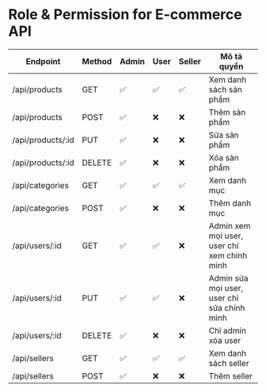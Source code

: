 # Role & Permission for E-commerce API

| Endpoint                | Method | Admin | User | Seller | Mô tả quyền                |
|-------------------------|--------|-------|------|--------|----------------------------|
| /api/products           | GET    | ✅    | ✅   | ✅     | Xem danh sách sản phẩm     |
| /api/products           | POST   | ✅    | ❌   | ❌     | Thêm sản phẩm              |
| /api/products/:id       | PUT    | ✅    | ❌   | ❌     | Sửa sản phẩm               |
| /api/products/:id       | DELETE | ✅    | ❌   | ❌     | Xóa sản phẩm               |
| /api/categories         | GET    | ✅    | ✅   | ✅     | Xem danh mục               |
| /api/categories         | POST   | ✅    | ❌   | ❌     | Thêm danh mục              |
| /api/users/:id          | GET    | ✅    | ✅   | ❌     | Admin xem mọi user, user chỉ xem chính mình |
| /api/users/:id          | PUT    | ✅    | ✅   | ❌     | Admin sửa mọi user, user chỉ sửa chính mình |
| /api/users/:id          | DELETE | ✅    | ❌   | ❌     | Chỉ admin xóa user         |
| /api/sellers            | GET    | ✅    | ✅   | ✅     | Xem danh sách seller       |
| /api/sellers            | POST   | ✅    | ❌   | ❌     | Thêm seller                |